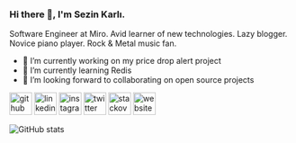 ### Hi there 👋, I'm Sezin Karlı.
Software Engineer at Miro. Avid learner of new technologies. Lazy blogger. Novice piano player. Rock & Metal music fan.

- 🔭 I’m currently working on my price drop alert project
- 🌱 I’m currently learning Redis
- 👯 I’m looking forward to collaborating on open source projects


[<img src='https://cdn.jsdelivr.net/npm/simple-icons@3.0.1/icons/github.svg' alt='github' height='40'>](https://github.com/sezinkarli)  [<img src='https://cdn.jsdelivr.net/npm/simple-icons@3.0.1/icons/linkedin.svg' alt='linkedin' height='40'>](https://www.linkedin.com/in/skarli/)  [<img src='https://cdn.jsdelivr.net/npm/simple-icons@3.0.1/icons/instagram.svg' alt='instagram' height='40'>](https://www.instagram.com/sezinkarli/)  [<img src='https://cdn.jsdelivr.net/npm/simple-icons@3.0.1/icons/twitter.svg' alt='twitter' height='40'>](https://twitter.com/sezin_karli)  [<img src='https://cdn.jsdelivr.net/npm/simple-icons@3.0.1/icons/stackoverflow.svg' alt='stackoverflow' height='40'>](https://stackoverflow.com/users/524010)  [<img src='https://cdn.jsdelivr.net/npm/simple-icons@3.0.1/icons/icloud.svg' alt='website' height='40'>](http://sezinkarli.com)  

![GitHub stats](https://github-readme-stats.vercel.app/api?username=sezinkarli&show_icons=true)  
